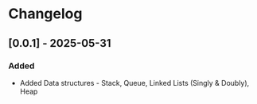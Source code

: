 # Changelog

## [0.0.1] - 2025-05-31

### Added

- Added Data structures - Stack, Queue, Linked Lists (Singly & Doubly), Heap

<!-- ## [1.1.0] - 2025-04-20
### Added
- Support for ABC protocol

### Changed
- Updated dependency DEF to version 3.4.1 -->
